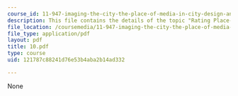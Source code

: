 ```yaml
---
course_id: 11-947-imaging-the-city-the-place-of-media-in-city-design-and-development-fall-1998
description: This file contains the details of the topic "Rating Place-Ratings".
file_location: /coursemedia/11-947-imaging-the-city-the-place-of-media-in-city-design-and-development-fall-1998/121787c88241d76e53b4aba2b14ad332_10.pdf
file_type: application/pdf
layout: pdf
title: 10.pdf
type: course
uid: 121787c88241d76e53b4aba2b14ad332

---
```

None